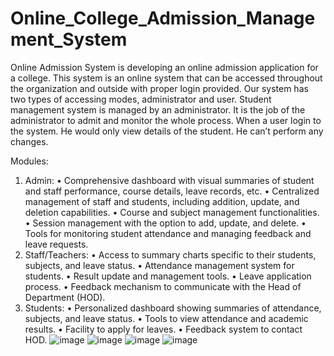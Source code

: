 # Online_College_Admission_Management_System
Online Admission System is developing an online admission application for a
college. This system is an online system that can be accessed throughout the organization
and outside with proper login provided. Our system has two types of accessing modes,
administrator and user. Student management system is managed by an administrator. It is
the job of the administrator to admit and monitor the whole process. When a user login to
the system. He would only view details of the student. He can’t perform any changes.

Modules:
1.	Admin:
•	Comprehensive dashboard with visual summaries of student and staff performance, course details, leave records, etc.
•	Centralized management of staff and students, including addition, update, and deletion capabilities.
•	Course and subject management functionalities.
•	Session management with the option to add, update, and delete.
•	Tools for monitoring student attendance and managing feedback and leave requests.
2.	Staff/Teachers:
•	Access to summary charts specific to their students, subjects, and leave status.
•	Attendance management system for students.
•	Result update and management tools.
•	Leave application process.
•	Feedback mechanism to communicate with the Head of Department (HOD).
3.	Students:
•	Personalized dashboard showing summaries of attendance, subjects, and leave status.
•	Tools to view attendance and academic results.
•	Facility to apply for leaves.
•	Feedback system to contact HOD.
![image](https://github.com/user-attachments/assets/28a91d2d-68b6-4acc-af52-180c4bf32319)
![image](https://github.com/user-attachments/assets/501fb1ab-ec46-46e2-9d5d-8948d159e32f)
![image](https://github.com/user-attachments/assets/256e6f2a-8f41-4c9c-8ec0-eb80ec866fa1)
![image](https://github.com/user-attachments/assets/23021fa1-5f55-425a-9217-c7336b690221)
